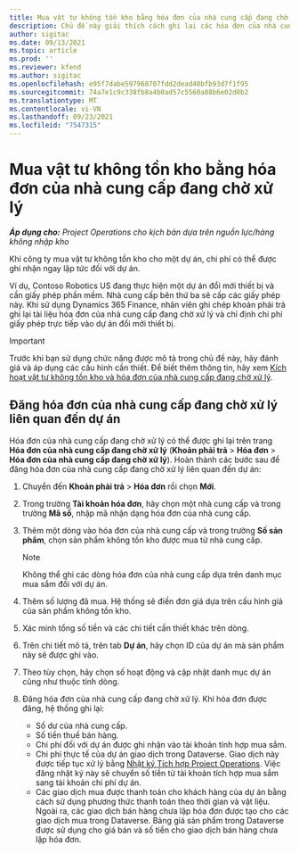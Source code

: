 ```yaml
---
title: Mua vật tư không tồn kho bằng hóa đơn của nhà cung cấp đang chờ xử lý
description: Chủ đề này giải thích cách ghi lại các hóa đơn của nhà cung cấp đang chờ xử lý.
author: sigitac
ms.date: 09/13/2021
ms.topic: article
ms.prod: ''
ms.reviewer: kfend
ms.author: sigitac
ms.openlocfilehash: e95f7dabe597968707fdd2dead40bfb93d7f1f95
ms.sourcegitcommit: 74a7e1c9c338fb8a4b0ad57c5560a88b6e02d0b2
ms.translationtype: MT
ms.contentlocale: vi-VN
ms.lasthandoff: 09/23/2021
ms.locfileid: "7547315"
---
```

# <a name="purchase-non-stocked-materials-using-a-pending-vendor-invoice"></a>Mua vật tư không tồn kho bằng hóa đơn của nhà cung cấp đang chờ xử lý

_**Áp dụng cho:** Project Operations cho kịch bản dựa trên nguồn lực/hàng không nhập kho_

Khi công ty mua vật tư không tồn kho cho một dự án, chi phí có thể được ghi nhận ngay lập tức đối với dự án. 

Ví dụ, Contoso Robotics US đang thực hiện một dự án đổi mới thiết bị và cần giấy phép phần mềm. Nhà cung cấp bên thứ ba sẽ cấp các giấy phép này.  Khi sử dụng Dynamics 365 Finance, nhân viên ghi chép khoản phải trả ghi lại tài liệu hóa đơn của nhà cung cấp đang chờ xử lý và chỉ định chi phí giấy phép trực tiếp vào dự án đổi mới thiết bị. 

> [!IMPORTANT]
> Trước khi bạn sử dụng chức năng được mô tả trong chủ đề này, hãy đánh giá và áp dụng các cấu hình cần thiết. Để biết thêm thông tin, hãy xem [Kích hoạt vật tư không tồn kho và hóa đơn của nhà cung cấp đang chờ xử lý](configure-materials-nonstocked.md). 

## <a name="post-a-project-related-pending-vendor-invoice"></a>Đăng hóa đơn của nhà cung cấp đang chờ xử lý liên quan đến dự án 

Hóa đơn của nhà cung cấp đang chờ xử lý có thể được ghi lại trên trang **Hóa đơn của nhà cung cấp đang chờ xử lý** (**Khoản phải trả** > **Hóa đơn** > **Hóa đơn của nhà cung cấp đang chờ xử lý**). Hoàn thành các bước sau để đăng hóa đơn của nhà cung cấp đang chờ xử lý liên quan đến dự án:

1. Chuyển đến **Khoản phải trả** > **Hóa đơn** rồi chọn **Mới**. 
2. Trong trường **Tài khoản hóa đơn**, hãy chọn một nhà cung cấp và trong trường **Mã số**, nhập mã nhận dạng hóa đơn của nhà cung cấp.
3. Thêm một dòng vào hóa đơn của nhà cung cấp và trong trường **Số sản phẩm**, chọn sản phẩm không tồn kho được mua từ nhà cung cấp. 

    > [!NOTE]
    > Không thể ghi các dòng hóa đơn của nhà cung cấp dựa trên danh mục mua sắm đối với dự án. 
    
5. Thêm số lượng đã mua. Hệ thống sẽ điền đơn giá dựa trên cấu hình giá của sản phẩm không tồn kho. 
6. Xác minh tổng số tiền và các chi tiết cần thiết khác trên dòng.
7. Trên chi tiết mô tả, trên tab **Dự án**, hãy chọn ID của dự án mà sản phẩm này sẽ được ghi vào.
8. Theo tùy chọn, hãy chọn số hoạt động và cập nhật danh mục dự án cũng như thuộc tính dòng.
9. Đăng hóa đơn của nhà cung cấp đang chờ xử lý. Khi hóa đơn được đăng, hệ thống ghi lại:
    
    - Số dư của nhà cung cấp.
    - Số tiền thuế bán hàng.
    - Chi phí đối với dự án được ghi nhận vào tài khoản tính hợp mua sắm.
    - Chi phí thực tế của dự án giao dịch trong Dataverse.  Giao dịch này được tiếp tục xử lý bằng [Nhật ký Tích hợp Project Operations](../project-accounting/project-operations-integration-journal.md). Việc đăng nhật ký này sẽ chuyển số tiền từ tài khoản tích hợp mua sắm sang tài khoản chi phí dự án. 
    - Các giao dịch mua được thanh toán cho khách hàng của dự án bằng cách sử dụng phương thức thanh toán theo thời gian và vật liệu. Ngoài ra, các giao dịch bán hàng chưa lập hóa đơn được tạo cho các giao dịch mua trong Dataverse. Bảng giá sản phẩm trong Dataverse được sử dụng cho giá bán và số tiền cho giao dịch bán hàng chưa lập hóa đơn.
